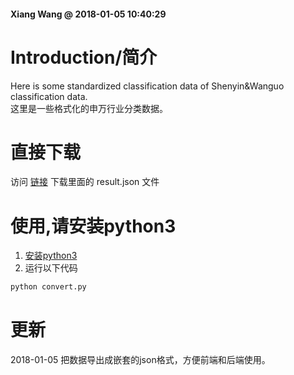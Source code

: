 #### Xiang Wang @ 2018-01-05 10:40:29


# Introduction/简介
Here is some standardized classification data of Shenyin&Wanguo classification data.  
这里是一些格式化的申万行业分类数据。  


# 直接下载
访问 [链接](https://github.com/ramwin/sws_classification/releases) 下载里面的 result.json 文件


# 使用,请安装python3
1. [安装python3](https://www.python.org/downloads/)
2. 运行以下代码
```python
python convert.py
```

# 更新
2018-01-05 把数据导出成嵌套的json格式，方便前端和后端使用。
